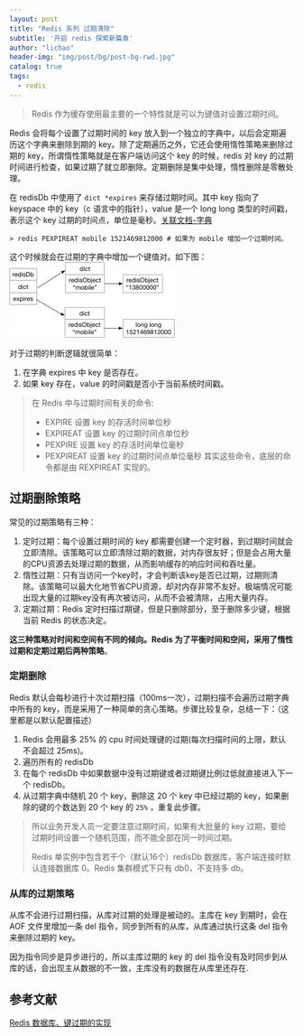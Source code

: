 ```yaml
---
layout: post
title: "Redis 系列 过期清除"
subtitle: '开启 redis 探索新篇章'
author: "lichao"
header-img: "img/post/bg/post-bg-rwd.jpg"
catalog: true
tags:
  - redis 
---
```



> Redis 作为缓存使用最主要的一个特性就是可以为键值对设置过期时间。

Redis 会将每个设置了过期时间的 key 放入到一个独立的字典中，以后会定期遍历这个字典来删除到期的 key。除了定期遍历之外，它还会使用惰性策略来删除过期的 key，所谓惰性策略就是在客户端访问这个 key 的时候，redis 对 key 的过期时间进行检查，如果过期了就立即删除。定期删除是集中处理，惰性删除是零散处理。

在 redisDb 中使用了 ```dict *expires``` 来存储过期时间。其中 key 指向了 keyspace 中的 key（c 语言中的指针），value 是一个 long long 类型的时间戳，表示这个 key 过期的时间点，单位是毫秒。[关联文档-字典](https://bailing1992.github.io/2019/12/24/redis-%E7%B3%BB%E5%88%97-%E5%AD%97%E5%85%B8/)

```shall
> redis PEXPIREAT mobile 1521469812000 # 如果为 mobile 增加一个过期时间。
```

这个时候就会在过期的字典中增加一个键值对。如下图：
![过期存储示意图](/img/redis/过期存储示意图.png)

对于过期的判断逻辑就很简单：

1. 在字典 expires 中 key 是否存在。
2. 如果 key 存在，value 的时间戳是否小于当前系统时间戳。

> 在 Redis 中与过期时间有关的命令:
>
> * EXPIRE 设置 key 的存活时间单位秒
> * EXPIREAT 设置 key 的过期时间点单位秒
> * PEXPIRE 设置 key 的存活时间单位毫秒
> * PEXPIREAT 设置 key 的过期时间点单位毫秒
> 其实这些命令，底层的命令都是由 REXPIREAT 实现的。

## 过期删除策略

常见的过期策略有三种：

1. 定时过期：每个设置过期时间的 key 都需要创建一个定时器，到过期时间就会立即清除。该策略可以立即清除过期的数据，对内存很友好；但是会占用大量的CPU资源去处理过期的数据，从而影响缓存的响应时间和吞吐量。
2. 惰性过期：只有当访问一个key时，才会判断该key是否已过期，过期则清除。该策略可以最大化地节省CPU资源，却对内存非常不友好。极端情况可能出现大量的过期key没有再次被访问，从而不会被清除，占用大量内存。
3. 定期过期：Redis 定时扫描过期键，但是只删除部分，至于删除多少键，根据当前 Redis 的状态决定。

**这三种策略对时间和空间有不同的倾向。Redis 为了平衡时间和空间，采用了惰性过期和定期过期后两种策略**。

### 定期删除

Redis 默认会每秒进行十次过期扫描（100ms一次），过期扫描不会遍历过期字典中所有的 key，而是采用了一种简单的贪心策略。步骤比较复杂，总结一下：（这里都是以默认配置描述）

1. Redis 会用最多 25% 的 cpu 时间处理键的过期(每次扫描时间的上限，默认不会超过 25ms)。
2. 遍历所有的 redisDb
3. 在每个 redisDb 中如果数据中没有过期键或者过期键比例过低就直接进入下一个 redisDb。
4. 从过期字典中随机 20 个 key，删除这 20 个 key 中已经过期的 key，如果删除的键的个数达到 20 个 key 的 ```25%``` ，重复此步骤。

> 所以业务开发人员一定要注意过期时间，如果有大批量的 key 过期，要给过期时间设置一个随机范围，而不能全部在同一时间过期。
>
> Redis 单实例中包含若干个（默认16个）redisDb 数据库，客户端连接时默认连接数据库 0。Redis 集群模式下只有 db0，不支持多 db。

### 从库的过期策略

从库不会进行过期扫描，从库对过期的处理是被动的。主库在 key 到期时，会在 AOF 文件里增加一条 del 指令，同步到所有的从库，从库通过执行这条 del 指令来删除过期的 key。

因为指令同步是异步进行的，所以主库过期的 key 的 del 指令没有及时同步到从库的话，会出现主从数据的不一致，主库没有的数据在从库里还存在.

## 参考文献

[Redis 数据库、键过期的实现](https://xilidou.com/2018/03/20/redis-server/)
